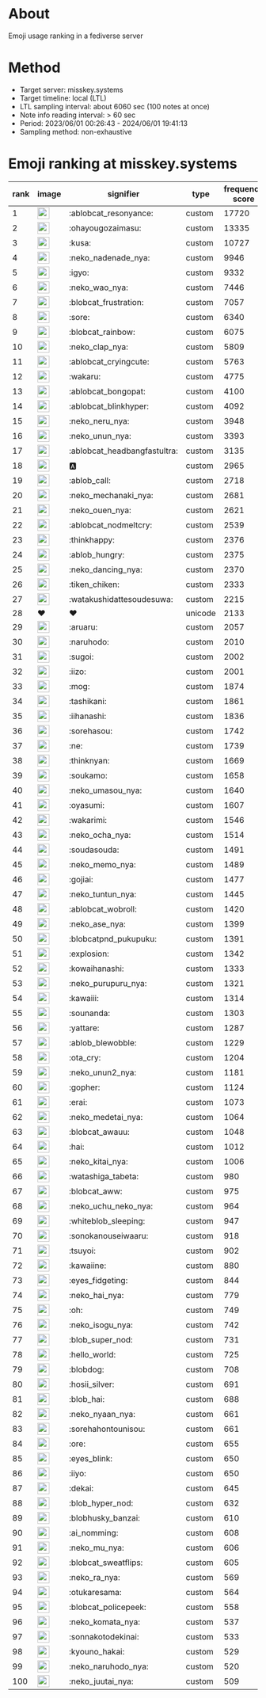 # About
Emoji usage ranking in a fediverse server

# Method
- Target server: misskey.systems
- Target timeline: local (LTL)
- LTL sampling interval: about 6060 sec (100 notes at once)
- Note info reading interval: > 60 sec
- Period: 2023/06/01 00:26:43 - 2024/06/01 19:41:13 
- Sampling method: non-exhaustive

# Emoji ranking at misskey.systems

|rank|image|signifier|type|frequency score|
|----|----|----|----|----|
|1|<img height="24" src="https://misskey.systems/emoji/ablobcat_resonyance.webp">|:ablobcat_resonyance:|custom|17720|
|2|<img height="24" src="https://misskey.systems/emoji/ohayougozaimasu.webp">|:ohayougozaimasu:|custom|13335|
|3|<img height="24" src="https://misskey.systems/emoji/kusa.webp">|:kusa:|custom|10727|
|4|<img height="24" src="https://misskey.systems/emoji/neko_nadenade_nya.webp">|:neko_nadenade_nya:|custom|9946|
|5|<img height="24" src="https://misskey.systems/emoji/igyo.webp">|:igyo:|custom|9332|
|6|<img height="24" src="https://misskey.systems/emoji/neko_wao_nya.webp">|:neko_wao_nya:|custom|7446|
|7|<img height="24" src="https://misskey.systems/emoji/blobcat_frustration.webp">|:blobcat_frustration:|custom|7057|
|8|<img height="24" src="https://misskey.systems/emoji/sore.webp">|:sore:|custom|6340|
|9|<img height="24" src="https://misskey.systems/emoji/blobcat_rainbow.webp">|:blobcat_rainbow:|custom|6075|
|10|<img height="24" src="https://misskey.systems/emoji/neko_clap_nya.webp">|:neko_clap_nya:|custom|5809|
|11|<img height="24" src="https://misskey.systems/emoji/ablobcat_cryingcute.webp">|:ablobcat_cryingcute:|custom|5763|
|12|<img height="24" src="https://misskey.systems/emoji/wakaru.webp">|:wakaru:|custom|4775|
|13|<img height="24" src="https://misskey.systems/emoji/ablobcat_bongopat.webp">|:ablobcat_bongopat:|custom|4100|
|14|<img height="24" src="https://misskey.systems/emoji/ablobcat_blinkhyper.webp">|:ablobcat_blinkhyper:|custom|4092|
|15|<img height="24" src="https://misskey.systems/emoji/neko_neru_nya.webp">|:neko_neru_nya:|custom|3948|
|16|<img height="24" src="https://misskey.systems/emoji/neko_unun_nya.webp">|:neko_unun_nya:|custom|3393|
|17|<img height="24" src="https://misskey.systems/emoji/ablobcat_headbangfastultra.webp">|:ablobcat_headbangfastultra:|custom|3135|
|18|<img height="24" src="https://misskey.systems/emoji/a.webp">|:a:|custom|2965|
|19|<img height="24" src="https://misskey.systems/emoji/ablob_call.webp">|:ablob_call:|custom|2718|
|20|<img height="24" src="https://misskey.systems/emoji/neko_mechanaki_nya.webp">|:neko_mechanaki_nya:|custom|2681|
|21|<img height="24" src="https://misskey.systems/emoji/neko_ouen_nya.webp">|:neko_ouen_nya:|custom|2621|
|22|<img height="24" src="https://misskey.systems/emoji/ablobcat_nodmeltcry.webp">|:ablobcat_nodmeltcry:|custom|2539|
|23|<img height="24" src="https://misskey.systems/emoji/thinkhappy.webp">|:thinkhappy:|custom|2376|
|24|<img height="24" src="https://misskey.systems/emoji/ablob_hungry.webp">|:ablob_hungry:|custom|2375|
|25|<img height="24" src="https://misskey.systems/emoji/neko_dancing_nya.webp">|:neko_dancing_nya:|custom|2370|
|26|<img height="24" src="https://misskey.systems/emoji/tiken_chiken.webp">|:tiken_chiken:|custom|2333|
|27|<img height="24" src="https://misskey.systems/emoji/watakushidattesoudesuwa.webp">|:watakushidattesoudesuwa:|custom|2215|
|28|❤|❤|unicode|2133|
|29|<img height="24" src="https://misskey.systems/emoji/aruaru.webp">|:aruaru:|custom|2057|
|30|<img height="24" src="https://misskey.systems/emoji/naruhodo.webp">|:naruhodo:|custom|2010|
|31|<img height="24" src="https://misskey.systems/emoji/sugoi.webp">|:sugoi:|custom|2002|
|32|<img height="24" src="https://misskey.systems/emoji/iizo.webp">|:iizo:|custom|2001|
|33|<img height="24" src="https://misskey.systems/emoji/mog.webp">|:mog:|custom|1874|
|34|<img height="24" src="https://misskey.systems/emoji/tashikani.webp">|:tashikani:|custom|1861|
|35|<img height="24" src="https://misskey.systems/emoji/iihanashi.webp">|:iihanashi:|custom|1836|
|36|<img height="24" src="https://misskey.systems/emoji/sorehasou.webp">|:sorehasou:|custom|1742|
|37|<img height="24" src="https://misskey.systems/emoji/ne.webp">|:ne:|custom|1739|
|38|<img height="24" src="https://misskey.systems/emoji/thinknyan.webp">|:thinknyan:|custom|1669|
|39|<img height="24" src="https://misskey.systems/emoji/soukamo.webp">|:soukamo:|custom|1658|
|40|<img height="24" src="https://misskey.systems/emoji/neko_umasou_nya.webp">|:neko_umasou_nya:|custom|1640|
|41|<img height="24" src="https://misskey.systems/emoji/oyasumi.webp">|:oyasumi:|custom|1607|
|42|<img height="24" src="https://misskey.systems/emoji/wakarimi.webp">|:wakarimi:|custom|1546|
|43|<img height="24" src="https://misskey.systems/emoji/neko_ocha_nya.webp">|:neko_ocha_nya:|custom|1514|
|44|<img height="24" src="https://misskey.systems/emoji/soudasouda.webp">|:soudasouda:|custom|1491|
|45|<img height="24" src="https://misskey.systems/emoji/neko_memo_nya.webp">|:neko_memo_nya:|custom|1489|
|46|<img height="24" src="https://misskey.systems/emoji/gojiai.webp">|:gojiai:|custom|1477|
|47|<img height="24" src="https://misskey.systems/emoji/neko_tuntun_nya.webp">|:neko_tuntun_nya:|custom|1445|
|48|<img height="24" src="https://misskey.systems/emoji/ablobcat_wobroll.webp">|:ablobcat_wobroll:|custom|1420|
|49|<img height="24" src="https://misskey.systems/emoji/neko_ase_nya.webp">|:neko_ase_nya:|custom|1399|
|50|<img height="24" src="https://misskey.systems/emoji/blobcatpnd_pukupuku.webp">|:blobcatpnd_pukupuku:|custom|1391|
|51|<img height="24" src="https://misskey.systems/emoji/explosion.webp">|:explosion:|custom|1342|
|52|<img height="24" src="https://misskey.systems/emoji/kowaihanashi.webp">|:kowaihanashi:|custom|1333|
|53|<img height="24" src="https://misskey.systems/emoji/neko_purupuru_nya.webp">|:neko_purupuru_nya:|custom|1321|
|54|<img height="24" src="https://misskey.systems/emoji/kawaiii.webp">|:kawaiii:|custom|1314|
|55|<img height="24" src="https://misskey.systems/emoji/sounanda.webp">|:sounanda:|custom|1303|
|56|<img height="24" src="https://misskey.systems/emoji/yattare.webp">|:yattare:|custom|1287|
|57|<img height="24" src="https://misskey.systems/emoji/ablob_blewobble.webp">|:ablob_blewobble:|custom|1229|
|58|<img height="24" src="https://misskey.systems/emoji/ota_cry.webp">|:ota_cry:|custom|1204|
|59|<img height="24" src="https://misskey.systems/emoji/neko_unun2_nya.webp">|:neko_unun2_nya:|custom|1181|
|60|<img height="24" src="https://misskey.systems/emoji/gopher.webp">|:gopher:|custom|1124|
|61|<img height="24" src="https://misskey.systems/emoji/erai.webp">|:erai:|custom|1073|
|62|<img height="24" src="https://misskey.systems/emoji/neko_medetai_nya.webp">|:neko_medetai_nya:|custom|1064|
|63|<img height="24" src="https://misskey.systems/emoji/blobcat_awauu.webp">|:blobcat_awauu:|custom|1048|
|64|<img height="24" src="https://misskey.systems/emoji/hai.webp">|:hai:|custom|1012|
|65|<img height="24" src="https://misskey.systems/emoji/neko_kitai_nya.webp">|:neko_kitai_nya:|custom|1006|
|66|<img height="24" src="https://misskey.systems/emoji/watashiga_tabeta.webp">|:watashiga_tabeta:|custom|980|
|67|<img height="24" src="https://misskey.systems/emoji/blobcat_aww.webp">|:blobcat_aww:|custom|975|
|68|<img height="24" src="https://misskey.systems/emoji/neko_uchu_neko_nya.webp">|:neko_uchu_neko_nya:|custom|964|
|69|<img height="24" src="https://misskey.systems/emoji/whiteblob_sleeping.webp">|:whiteblob_sleeping:|custom|947|
|70|<img height="24" src="https://misskey.systems/emoji/sonokanouseiwaaru.webp">|:sonokanouseiwaaru:|custom|918|
|71|<img height="24" src="https://misskey.systems/emoji/tsuyoi.webp">|:tsuyoi:|custom|902|
|72|<img height="24" src="https://misskey.systems/emoji/kawaiine.webp">|:kawaiine:|custom|880|
|73|<img height="24" src="https://misskey.systems/emoji/eyes_fidgeting.webp">|:eyes_fidgeting:|custom|844|
|74|<img height="24" src="https://misskey.systems/emoji/neko_hai_nya.webp">|:neko_hai_nya:|custom|779|
|75|<img height="24" src="https://misskey.systems/emoji/oh.webp">|:oh:|custom|749|
|76|<img height="24" src="https://misskey.systems/emoji/neko_isogu_nya.webp">|:neko_isogu_nya:|custom|742|
|77|<img height="24" src="https://misskey.systems/emoji/blob_super_nod.webp">|:blob_super_nod:|custom|731|
|78|<img height="24" src="https://misskey.systems/emoji/hello_world.webp">|:hello_world:|custom|725|
|79|<img height="24" src="https://misskey.systems/emoji/blobdog.webp">|:blobdog:|custom|708|
|80|<img height="24" src="https://misskey.systems/emoji/hosii_silver.webp">|:hosii_silver:|custom|691|
|81|<img height="24" src="https://misskey.systems/emoji/blob_hai.webp">|:blob_hai:|custom|688|
|82|<img height="24" src="https://misskey.systems/emoji/neko_nyaan_nya.webp">|:neko_nyaan_nya:|custom|661|
|83|<img height="24" src="https://misskey.systems/emoji/sorehahontounisou.webp">|:sorehahontounisou:|custom|661|
|84|<img height="24" src="https://misskey.systems/emoji/ore.webp">|:ore:|custom|655|
|85|<img height="24" src="https://misskey.systems/emoji/eyes_blink.webp">|:eyes_blink:|custom|650|
|86|<img height="24" src="https://misskey.systems/emoji/iiyo.webp">|:iiyo:|custom|650|
|87|<img height="24" src="https://misskey.systems/emoji/dekai.webp">|:dekai:|custom|645|
|88|<img height="24" src="https://misskey.systems/emoji/blob_hyper_nod.webp">|:blob_hyper_nod:|custom|632|
|89|<img height="24" src="https://misskey.systems/emoji/blobhusky_banzai.webp">|:blobhusky_banzai:|custom|610|
|90|<img height="24" src="https://misskey.systems/emoji/ai_nomming.webp">|:ai_nomming:|custom|608|
|91|<img height="24" src="https://misskey.systems/emoji/neko_mu_nya.webp">|:neko_mu_nya:|custom|606|
|92|<img height="24" src="https://misskey.systems/emoji/blobcat_sweatflips.webp">|:blobcat_sweatflips:|custom|605|
|93|<img height="24" src="https://misskey.systems/emoji/neko_ra_nya.webp">|:neko_ra_nya:|custom|569|
|94|<img height="24" src="https://misskey.systems/emoji/otukaresama.webp">|:otukaresama:|custom|564|
|95|<img height="24" src="https://misskey.systems/emoji/blobcat_policepeek.webp">|:blobcat_policepeek:|custom|558|
|96|<img height="24" src="https://misskey.systems/emoji/neko_komata_nya.webp">|:neko_komata_nya:|custom|537|
|97|<img height="24" src="https://misskey.systems/emoji/sonnakotodekinai.webp">|:sonnakotodekinai:|custom|533|
|98|<img height="24" src="https://misskey.systems/emoji/kyouno_hakai.webp">|:kyouno_hakai:|custom|529|
|99|<img height="24" src="https://misskey.systems/emoji/neko_naruhodo_nya.webp">|:neko_naruhodo_nya:|custom|520|
|100|<img height="24" src="https://misskey.systems/emoji/neko_juutai_nya.webp">|:neko_juutai_nya:|custom|509|
